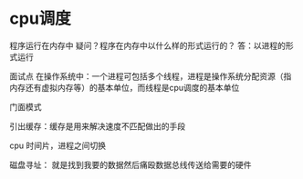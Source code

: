 # cpu调度

程序运行在内存中
疑问？程序在内存中以什么样的形式运行的？
答：以进程的形式运行

面试点
在操作系统中：一个进程可包括多个线程，进程是操作系统分配资源（指内存还有虚拟内存等）的基本单位，而线程是cpu调度的基本单位

门面模式

引出缓存：缓存是用来解决速度不匹配做出的手段

cpu
时间片，进程之间切换

磁盘寻址：
就是找到我要的数据然后痛殴数据总线传送给需要的硬件
